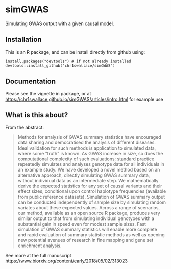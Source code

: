 # simGWAS
Simulating GWAS output with a given causal model.

## Installation

This is an R package, and can be install directly from github using:

```{r}
install.packages("devtools") # if not already installed
devtools::install_github("chr1swallace/simGWAS")
```

## Documentation

Please see the vignette in package, or at https://chr1swallace.github.io/simGWAS/articles/intro.html for example use

## What is this about?

From the abstract:

> Methods for analysis of GWAS summary statistics have encouraged data sharing and democratised the analysis of different diseases. Ideal validation for such methods is application to simulated data, where some "truth" is known. As GWAS increase in size, so does the computational complexity of such evaluations; standard practice repeatedly simulates and analyses genotype data for all individuals in an example study. We have developed a novel method based on an alternative approach, directly simulating GWAS summary data, without individual data as an intermediate step. We mathematically derive the expected statistics for any set of causal variants and their effect sizes, conditional upon control haplotype frequencies (available from public reference datasets). Simulation of GWAS summary output can be conducted independently of sample size by simulating random variates about these expected values. Across a range of scenarios, our method, available as an open source R package, produces very similar output to that from simulating individual genotypes with a substantial gain in speed even for modest sample sizes. Fast simulation of GWAS summary statistics will enable more complete and rapid evaluation of summary statistic methods as well as opening new potential avenues of research in fine mapping and gene set enrichment analysis.

See more at the full manuscript https://www.biorxiv.org/content/early/2018/05/02/313023
